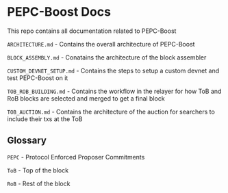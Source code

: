 # PEPC-Boost Docs

This repo contains all documentation related to PEPC-Boost

`ARCHITECTURE.md` - Contains the overall architecture of PEPC-Boost

`BLOCK_ASSEMBLY.md` - Conatains the architecture of the block assembler

`CUSTOM_DEVNET_SETUP.md` - Contains the steps to setup a custom devnet and test PEPC-Boost on it

`TOB_ROB_BUILDING.md` - Contains the workflow in the relayer for how ToB and RoB blocks are selected and merged to get a final block

`TOB_AUCTION.md` - Contains the architecture of the auction for searchers to include their txs at the ToB


## Glossary

`PEPC` - Protocol Enforced Proposer Commitments

`ToB` - Top of the block

`RoB` - Rest of the block